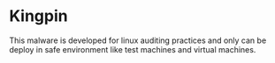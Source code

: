 # Kingpin
This malware is developed for linux auditing practices and only can be deploy in safe environment like test machines and virtual machines.
